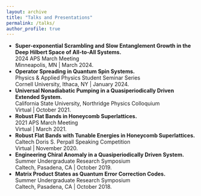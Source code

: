 ```yaml
---
layout: archive
title: "Talks and Presentations"
permalink: /talks/
author_profile: true
---
```


* **Super-exponential Scrambling and Slow Entanglement Growth in the Deep Hilbert Space of All-to-All Systems.** <br>
  2024 APS March Meeting <br>
  Minneapolis, MN | March 2024.
* **Operator Spreading in Quantum Spin Systems.** <br>
  Physics & Applied Physics Student Seminar Series <br>
  Cornell University, Ithaca, NY | January 2024.
* **Universal Nonadiabatic Pumping in a Quasiperiodically Driven Extended System.** <br>
  California State University, Northridge Physics Colloquium <br>
  Virtual | October 2021.
* **Robust Flat Bands in Honeycomb Superlattices.** <br>
  2021 APS March Meeting <br>
  Virtual |  March 2021.
* **Robust Flat Bands with Tunable Energies in Honeycomb Superlattices.** <br>
  Caltech Doris S. Perpall Speaking Competition <br>
  Virtual | November 2020.
* **Engineering Chiral Anomaly in a Quasiperiodically Driven System.** <br>
  Summer Undergraduate Research Symposium <br>
  Caltech, Pasadena, CA | October 2019.
* **Matrix Product States as Quantum Error Correction Codes.** <br>
  Summer Undergraduate Research Symposium <br>
  Caltech, Pasadena, CA | October 2018.

